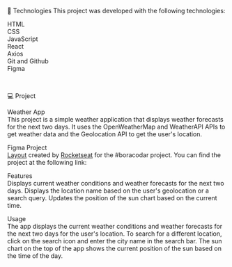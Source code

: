 🚀 Technologies
This project was developed with the following technologies:

HTML<br>
CSS<br>
JavaScript<br>
React<br>
Axios<br>
Git and Github<br>
Figma<br>

<br>

💻 Project

Weather App<br>
This project is a simple weather application that displays weather forecasts for the next two days. It uses the OpenWeatherMap and WeatherAPI APIs to get weather data and the Geolocation API to get the user's location.

Figma Project<br>
[Layout](https://www.figma.com/file/BNf2zfWC5plcCSeAbfpq3U/%23boraCodar---Desafio-10-(Community)?node-id=328-2&t=n2pjm0Ur2I3GB8si-0) created by [Rocketseat](https://rocketseat.com.br/) for the #boracodar project. You can find the project at the following link:


Features<br>
Displays current weather conditions and weather forecasts for the next two days.
Displays the location name based on the user's geolocation or a search query.
Updates the position of the sun chart based on the current time.

Usage<br>
The app displays the current weather conditions and weather forecasts for the next two days for the user's location.
To search for a different location, click on the search icon and enter the city name in the search bar.
The sun chart on the top of the app shows the current position of the sun based on the time of the day.